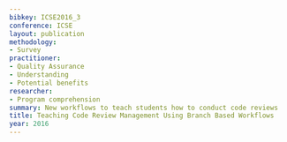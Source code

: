 ```yaml
---
bibkey: ICSE2016_3
conference: ICSE
layout: publication
methodology:
- Survey
practitioner:
- Quality Assurance
- Understanding
- Potential benefits
researcher:
- Program comprehension
summary: New workflows to teach students how to conduct code reviews
title: Teaching Code Review Management Using Branch Based Workflows
year: 2016
---
```

